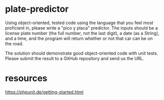 # plate-predictor

Using object-oriented, tested code using the language that you feel most proficient in, please write a "pico y placa" predictor. The inputs should be a license plate number (the full number, not the last digit), a date (as a String), and a time, and the program will return whether or not that car can be on the road.

The solution should demonstrate good object-oriented code with unit tests. Please submit the result to a GitHub repository and send us the URL.


# resources
https://phpunit.de/getting-started.html
